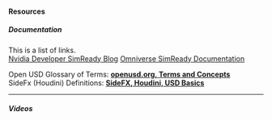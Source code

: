 


#### Resources

##### Documentation
This is a list of links.\
[Nvidia Developer SimReady Blog](https://developer.nvidia.com/blog/building-simulation-ready-usd-3d-assets-in-nvidia-omniverse/)
[Omniverse SimReady Documentation](https://docs.omniverse.nvidia.com/prod_simready/prod_simready.html)

Open USD Glossary of Terms: 
**[openusd.org, Terms and Concepts](https://openusd.org/release/glossary.html)**\
SideFx (Houdini) Definitions: 
**[SideFX, Houdini, USD Basics](https://www.sidefx.com/docs/houdini/solaris/usd.html)**


---

##### Videos

 


